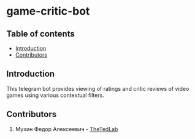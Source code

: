 # game-critic-bot

## Table of contents

* [Introduction](https://github.com/TheTedLab/game-critic-bot#introduction)
* [Contributors](https://github.com/TheTedLab/game-critic-bot#contributors)

## Introduction

This telegram bot provides viewing of ratings and critic reviews of video games using various contextual filters.

## Contributors

1. Мухин Федор Алексеевич - [TheTedLab](https://github.com/TheTedLab)
